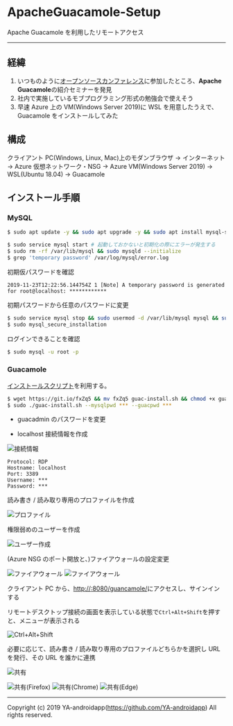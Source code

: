 # ApacheGuacamole-Setup

Apache Guacamole を利用したリモートアクセス

---

## 経緯

1. いつものように[オープンソースカンファレンス](https://www.ospn.jp/osc2019-fall/)に参加したところ、**Apache Guacamole**の紹介セミナーを発見
1. 社内で実施しているモブプログラミング形式の勉強会で使えそう
1. 早速 Azure 上の VM(Windows Server 2019)に WSL を用意したうえで、Guacamole をインストールしてみた

## 構成

クライアント PC(Windows, Linux, Mac)上のモダンブラウザ → インターネット → Azure 仮想ネットワーク・NSG → Azure VM(Windows Server 2019) → WSL(Ubuntu 18.04) → Guacamole

## インストール手順

### MySQL

```sh
$ sudo apt update -y && sudo apt upgrade -y && sudo apt install mysql-server mysql-client -y

$ sudo service mysql start # 起動しておかないと初期化の際にエラーが発生する
$ sudo rm -rf /var/lib/mysql && sudo mysqld --initialize
$ grep 'temporary password' /var/log/mysql/error.log
```

初期仮パスワードを確認

```
2019-11-23T12:22:56.144754Z 1 [Note] A temporary password is generated for root@localhost: ************
```

初期パスワードから任意のパスワードに変更

```sh
$ sudo service mysql stop && sudo usermod -d /var/lib/mysql mysql && sudo service mysql start # 起動しておかないと初期設定の際にエラーが発生する
$ sudo mysql_secure_installation
```

ログインできることを確認

```sh
$ sudo mysql -u root -p
```

### Guacamole

[インストールスクリプト](https://github.com/MysticRyuujin/guac-install)を利用する。

```sh
$ wget https://git.io/fxZq5 && mv fxZq5 guac-install.sh && chmod +x guac-install.sh
$ sudo ./guac-install.sh --mysqlpwd *** --guacpwd ***
```

- guacadmin のパスワードを変更

- localhost 接続情報を作成

![接続情報](src/01-001.png "接続情報")

```
Protocol: RDP
Hostname: localhost
Port: 3389
Username: ***
Password: ***
```

読み書き / 読み取り専用のプロファイルを作成

![プロファイル](src/01-002.png "プロファイル")

権限弱めのユーザーを作成

![ユーザー作成](src/01-003.png "ユーザー作成")

(Azure NSG のポート開放と、)ファイアウォールの設定変更

![ファイアウォール](src/02-002.png "ファイアウォール") ![ファイアウォール](src/02-003.png "ファイアウォール")

クライアント PC から、[http://<domain>:8080/guancamole/](http://<domain>:8080/guancamole/)にアクセスし、サインインする

リモートデスクトップ接続の画面を表示している状態で`Ctrl+Alt+Shift`を押すと、メニューが表示される

![Ctrl+Alt+Shift](src/03-001.png "Ctrl+Alt+Shift")

必要に応じて、読み書き / 読み取り専用のプロファイルどちらかを選択し URL を発行、その URL を誰かに連携

![共有](src/03-002.png "共有")

![共有(Firefox)](src/03-003.png "共有(Firefox)") ![共有(Chrome)](src/03-004.png "共有(Chrome)") ![共有(Edge)](src/03-005.png "共有(Edge)")

---

Copyright (c) 2019 YA-androidapp(https://github.com/YA-androidapp) All rights reserved.

